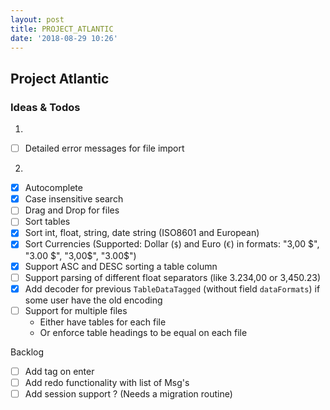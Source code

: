 ```yaml
---
layout: post
title: PROJECT_ATLANTIC
date: '2018-08-29 10:26'
---
```


## Project Atlantic

### Ideas & Todos

1.
- [ ] Detailed error messages for file import

2.
- [x] Autocomplete
- [x] Case insensitive search
- [ ] Drag and Drop for files
- [ ] Sort tables
- [x] Sort int, float, string, date string (ISO8601 and European)
- [x] Sort Currencies (Supported: Dollar (`$`) and Euro (`€`) in formats: "3,00 $", "3.00 $", "3,00$", "3.00$")
- [x] Support ASC and DESC sorting a table column
- [ ] Support parsing of different float separators (like 3.234,00 or 3,450.23)
- [x] Add decoder for previous `TableDataTagged` (without field `dataFormats`) if some user have the old encoding
- [ ] Support for multiple files
  - Either have tables for each file
  - Or enforce table headings to be equal on each file

Backlog

- [ ] Add tag on enter
- [ ] Add redo functionality with list of Msg's
- [ ] Add session support ? (Needs a migration routine)